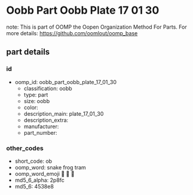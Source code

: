 # Oobb Part Oobb Plate 17 01 30  

note: This is part of OOMP the Oopen Organization Method For Parts. For more details: https://github.com/oomlout/oomp_base

##  part details





### id
* oomp_id: oobb_part_oobb_plate_17_01_30
  * classification: oobb
  * type: part
  * size: oobb
  * color: 
  * description_main: plate_17_01_30
  * description_extra: 
  * manufacturer: 
  * part_number: 

### other_codes
* short_code: ob
* oomp_word: snake frog tram
* oomp_word_emoji :snake: :frog: :tram:
* md5_6_alpha: 2p8fc
* md5_6: 4538e8